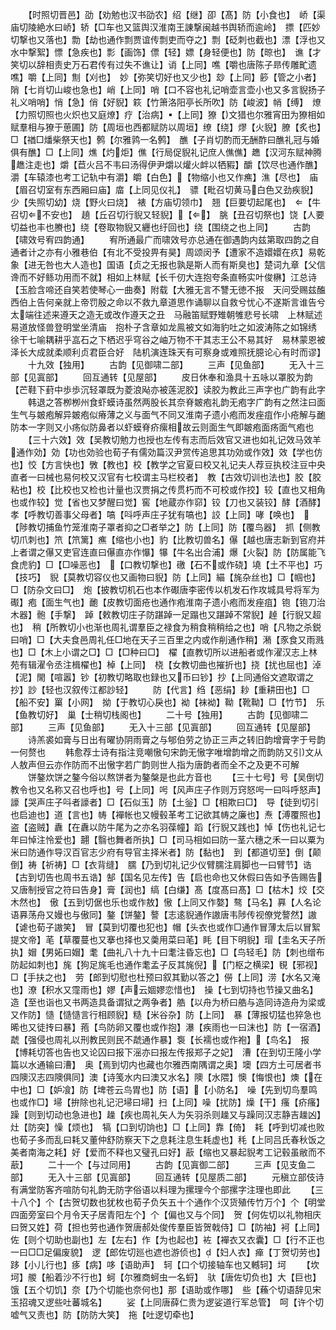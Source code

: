 <!-- { "loadSidebar": true } -->
　　【时照切晋邑】劭【劝勉也汉书劭农】绍【继】卲【髙】防【小食也】　峤【渠庙切陵絶水曰峤】轿【□车也又篮舆汉淮南王諌撃闽越书舆轿而逾岭】　摽【匹妙切撃也又落也】勡【劫也通作剽贾谊传剽吏而夺之】剽【砭刺也截也】漂【浮也又水中撃絮】慓【急疾也】彯【画饰】僄【轻】嫖【身轻便也】防【晾也】　谯【才笑切以辞相责史万石君传有过失不谯让】诮【上同】噍【嚼也唐陈子昻传雕甿遗噍】嚼【上同】劁【刈也】　妙【弥笑切好也又少也】玅【上同】篎【管之小者】　陗【七肖切山峻也急也】峭【上同】哨【口不容也礼记哨壶言壶小也又多言貎扬子礼义哨哨】悄【急】俏【好貎】篍【竹箫洛阳亭长所吹】防【峻波】帩【缚】　燎【力照切照也火炽也又庭燎】疗【治病】【上同】獠【文猎也尔雅宵田为獠相如赋羣相与獠于葸圃】防【周垣也西都赋防以周垣】缭【绕】熮【火貎】膫【炙也】□【禉□燔柴祭天也】鹩【尔雅鹑一名鹩】　醮【子肖切酌而无酬酢曰醮礼冠与婚俱有醮】□【上同】燋【灼炬】僬【行局促貎礼记庶人僬僬】趭【汉河东赋神腾趭注走也】爝【苣火吕不韦曰汤得伊尹爝以爟火衅以牺豭】釂【饮尽也通作醮】灂【车辕漆也考工记轨中有灂】皭【白色】【物缩小也又作癄】潐【尽也】　庙【眉召切室有东西厢曰庙】庿【上同见仪礼】　骠【毗召切黄马白色又劲疾貎】　少【失照切幼】烧【野火曰烧】　裱【方庙切领巾】　翘【巨要切起尾也】　【牛召切不安也】　趬【丘召切行貎又轻貎】【】　朓【丑召切祭也】饶【人要切益也丰也賸也】绕【卷取物貎又纒也纡回也】绕【围绕之也上同】
　　古韵【啸效号宥四韵通】
　　宥所通最广而啸效号亦总通在御遇韵内兹第取四韵之自通者计之亦有小雅巷伯【有北不受投畀有昊】周颂闵予【遭家不造嬛嬛在疚】易乾象【进无咎也大人造也】国语【贞之无报也孰是斯人而有斯臭也】楚词九章【父信谗而不好鲧功用而不就】相如上林赋【长千仞大连抱夸条直畅实叶俊楙】江总诗【玉脸含啼还自笑若使琴心一曲奏】附载【大雅无言不讐无徳不报　天问受赐兹醢西伯上告何亲就上帝罚殷之命以不救九章道思作诵聊以自救兮忧心不遂斯言谁告兮　太端往述来遵天之造无或改作遵天之丑　马融笛赋野雉朝雊悲号长啸　上林赋述易道放怪兽登明堂坐清庙　抱朴子含章如龙鳯被文如海豹吐之如波涛陈之如锦绣　徐干七喻耦耕乎嵓石之下栖迟乎穹谷之岫万物不干其志王公不易其好　易林蒙恩被泽长大成就柔顺利贞君臣合好　陆机演连珠天有可察身或难照抚臆论心有时而谬】
　　十九效【独用】
　　古韵【见御啸二部】
　　三声【见鱼部】
　　无入十三部【见寘部】
　　回互通转【见屋部】
　　皮日休奉和渔具十五咏以罩胶为韵【芒鞋下葑中歩歩沉轻罩既为菱浪飐亦被莲泥胶】读胶为教此三声字也广韵有此字
　　韩退之答栁栁州食虾蟆诗虽然两股长其奈脊皴疱礼韵无疱字广韵有之然注曰面生气与皴疱解异皴疱似瘠薄之义与面气不同又淮南子遗小疱而发痤疽作小疮解与靤防本一字则又小疡似防鼻者以虾蟆脊疥瘰相故云则面生气即皴疱面疡面气疱也
　　【三十六效】效【吴教切勉力也授也左传有志而后效官又进也如礼记效马效羊通作効】効【功也効验也荀子有儒効篇汉尹赏传追思其功効或作效】效【学也仿也】恔【方言快也】斆【教也】校【教学之官夏曰校又礼记夫人荐豆执校注豆中央直者一曰械也易何校又汉官有七校谓主马栏校者】　教【古效切训也法也】胶【胶粘也】校【比校也又检也计量也汉贾捐之传贯朽而不可校或作挍】较【直也又相角也或作较】觉【省也又梦醒曰觉】窖【地蔵亦作窌】铰【刀也又装铰】酵【酒酵】孝【呼教切善事父母者】嗃【呌呼声庄子犹有嗃也】詨【上同】哮【唤也】　【陟教切捕鱼竹笼淮南子罩者抑之□者举之】防【上同】防【覆鸟器】　抓【侧教切爪刺也】笊【笊篱】癄【缩也小也】豹【比教切兽名】儤【越也唐志新到官府并上者谓之儤又吏官连直曰儤直亦作懪】犦【牛名出合浦】爆【火裂】防【防属能飞食虎豹】□【□噪恶也】　【口教切撃也】礉【石不或作硗】墝【土不平也】巧【技巧】　貎【莫教切容仪也又画物曰貎】防【上同】緢【旄杂丝也】□【帼也】□【防杂文曰□】　炮【披教切机石也本作礟唐李密传以机发石作攻城具号将军为礟】疱【面生气也】靤【皮教切面疮也通作疱淮南子遗小疱而发痤疽】铇【铇刀治木器】骲【手撃】　踔【敕教切庄子防踸踔一足蹋也又踸踔不常貎】趠【行貎又超也】　稍【所教切小也渐也周礼谓羣臣之禄食为稍食稍稍给之也】哨【凡物之杀鋭曰哨】□【大夫食邑周礼任□地在天子三百里之内或作削通作稍】潲【豕食又雨溅也】□【木上小谓之□】□【□种曰□】　櫂【直教切所以进船者或作濯汉志上林苑有辑濯令丞注楫櫂也】棹【上同】　桡【女教切曲也摧折也】挠【扰也屈也】淖【泥】閙【喧嚣】钞【初教切略取也録也又币曰钞】抄【上同通俗文遮取谓之抄】訬【轻也汉叙传江都訬轻】
　　防【代言】绉【恶绢】耖【重耕田也】□【船不安】罺【小网】　拗【于教切心戾也】袎【袜袎】靿【靴靿】□【竹节】　乐【鱼教切好】　巢【士稍切栈阁也】
　　二十号【独用】
　　古韵【见御啸二部】
　　三声【见鱼部】
　　无入十三部【见寘部】
　　回互通转【见屋部】
　　诗羔裘如膏与日出有曜协阴雨膏之与郇伯劳之协正三声之转旧韵增膏字于号韵一何赘也
　　韩愈荐士诗有指注竞嘲慠句宋韵无慠字唯增韵增之而韵防又引文从人敖声但云亦作防而不出慠字若广韵则世人指为唐韵者而全不之及更不可解
　　饼鏊炊饼之鏊今俗以熬饼者为鏊槃是也此方音也
　　【三十七号】号【吴倒切教令也又名称又召也呼也】号【上同】呺【风声庄子作则万窍怒呺一曰呌呼怒声】譹【哭声庄子呌者譹者】□【石似玉】防【土釡】□【相欺曰□】　导【徒到切引也启迪也】道【言也】帱【襌帐也又幔毂革考工记欲其帱之廉也】焘【溥覆照也】盗【盗贼】纛【在纛以防牛尾为之亦名羽葆幢】蹈【行貎又践也】悼【伤也礼记七年曰悼注怜爱也】翿【翳也舞者所执】□【司马相如曰防一茎六穗之禾一曰以粟为米曰防通作导汉百官志少府有导官主择米者】防【黏也】　到【都道切至】倒【颠倒】祷【祈祷】□【衣背缝】　臑【乃到切礼记少仪臂臑注肩脚也一曰臂节】诰【古到切告也周书五诰】郜【国名见左传】告【启也命也又休假曰告如予告赐告又唐制授官之符曰告身】膏【润也】缟【白缣】髙【度髙曰髙】□【枯木】烄【交木然也】　傲【五到切倨也乐也或作敖】慠【上同又作嫯】骜【马名】奡【人名论语奡荡舟又嫚也与傲同】鏊【饼鏊】謷【志逺貎通作謸唐韦陟传视僚党謷然】謸【谑也荀子謸笑】　冒【莫到切覆也犯也】帽【头衣也或作□通作冒薄太后以冒絮提文帝】芼【草覆蔓也又搴也择也又羮用菜曰芼】眊【目下明貎】瑁【圭名天子所执】媢【男妬曰媢】耄【曲礼八十九十曰耄注昏忘也】□【鸟轻毛】防【刺也缯布防起如刺也】旄【狗足旄毛也通作耄孟子反其旄倪】【门枢之横梁】覒【邪视】□【手扶之也】　劳【郎到切慰也杜预曰叙其勤以答之】僗【上同】涝【水名又淹也】潦【积水又霪雨也】嫪【声云婟嫪恋惜也】　操【七到切持也节操又曲名】造【至也诣也又书两造具备谓狱之两争者】艁【以舟为桥曰艁与造同诗造舟为梁或又作防】慥【慥慥言行相顾貎】糙【米谷杂】防【上同】　暴【薄报切猛也猝急也晞也又徒抟曰暴】菢【鸟防卵又覆也或作抱】瀑【疾雨也一曰沫也】防【一宿酒】虣【强侵也周礼以刑教民则民不虣通作暴】袌【长襦也或作袍】【鸟名】　报【博耗切答也告也又论囚曰报下滛亦曰报左传报郑子之妃】　漕【在到切王隆小学篇以水通输曰漕】　奥【焉到切内也藏也尔雅西南隅谓之奥】墺【四方土可居者书四隩汉志四隩俱同】澳【诗笺水内曰澳又水名】隩【水隈】懊【悔恨也】燠【在中也】□【妒飡】防【埤苍云鸟胃也】防【语】【小防名】　噪【先到切鸟羣鸣也或作□】埽【拚除也礼记汜埽曰埽】扫【上同】噪【扰防】燥【干】瘙【疥瘙】　躁【则到切动也急进也】趮【疾也周礼矢人为矢羽杀则趮又与躁同汉志静吉趮凶】灶【防突】懆【烦也】　犒【口到切饷也】□【上同】靠【倚】　耗【呼到切减也败也荀子多而乱曰耗又董仲舒防察天下之息耗注息生耗虚也】秏【上同吕氏春秋饭之美者南海之耗】好【爱而不释也又璧孔曰好】藃【缩也又暴起貎考工记毂虽敝而不藃】
　　二十一个【与过同用】
　　古韵【见寘御二部】
　　三声【见支鱼二部】
　　无入十三部【见寘部】
　　回互通转【见屋质二部】
　　元稹立部伎诗有满堂防客齐喧防句礼韵无防字俗语以料理为摞理今个部摞字注理也即此
　　【三十八个】个【古贺切数也犹枚也荀子负矢五十个通作个汉货殖传竹万个】个【明堂四面旁室曰个月令天子居青阳左个】个【偏也又与个同】　贺【何佐切以礼物相庆曰贺又姓】荷【担也劳也通作贺唐郝处俊传羣臣皆贺戟侍】□【防袖】袔【上同】　佐【则个切助也副也】左【左右】作【为也起也】袏【襌衣又衣囊】□【行不正也一曰□□足偏废貌】　逻【郎佐切廵也遮也游侦也】【妇人衣】瘅【丁贺切劳也】跢【小儿行也】痑【病】哆【语助声】　轲【口个切接轴车也又轗轲】坷
　　【坎坷】艐【船着沙不行也】蚵【尔雅商蚵虫一名蛶】　驮【唐佐切负也】大【巨也】　饿【五个切饥】奈【乃个切能也奈何也】那【语助或作哪】　些【蘓个切语辞见宋玉招魂又逻些吐蕃城名】
　　娑【上同唐薛仁贵为逻娑道行军总管】　呵【许个切嘘气又责也】防【防防大笑】　拖【吐逻切牵也】
